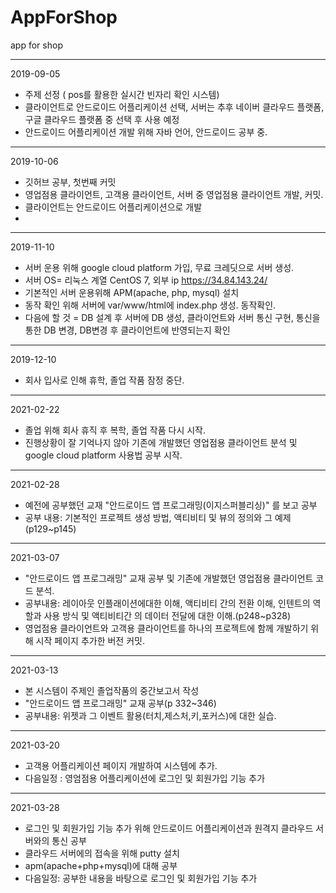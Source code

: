 # AppForShop
app for shop

-------------------------------------------------------------------------------------------------------------------
2019-09-05
  - 주제 선정 ( pos를 활용한 실시간 빈자리 확인 시스템)
  - 클라이언트로 안드로이드 어플리케이션 선택, 서버는 추후 네이버 클라우드 플랫폼, 구글 클라우드 플랫폼 중 선택 후 사용 예정
  - 안드로이드 어플리케이션 개발 위해 자바 언어, 안드로이드 공부 중.
-------------------------------------------------------------------------------------------------------------------
2019-10-06
  - 깃허브 공부, 첫번째 커밋
  - 영업점용 클라이언트, 고객용 클라이언트, 서버 중  영업점용 클라이언트 개발, 커밋.
  - 클라이언트는 안드로이드 어플리케이션으로 개발
  - 
-------------------------------------------------------------------------------------------------------------------
2019-11-10
  - 서버 운용 위해 google cloud platform 가입, 무료 크레딧으로 서버 생성.
  - 서버 OS= 리눅스 계열 CentOS 7, 외부 ip https://34.84.143.24/ 
  - 기본적인 서버 운용위해 APM(apache, php, mysql) 설치
  - 동작 확인 위해 서버에 var/www/html에 index.php 생성. 동작확인.
  - 다음에 할 것 = DB 설계 후 서버에 DB 생성, 클라이언트와 서버 통신 구현, 통신을 통한 DB 변경, DB변경 후 클라이언트에 반영되는지 확인

--------------------------------------------------------------------------------------------------------------------
2019-12-10
  - 회사 입사로 인해 휴학, 졸업 작품 잠정 중단.

--------------------------------------------------------------------------------------------------------------------
2021-02-22
  - 졸업 위해 회사 휴직 후 복학, 졸업 작품 다시 시작.
  - 진행상황이 잘 기억나지 않아 기존에 개발했던 영업점용 클라이언트 분석 및 google cloud platform 사용법 공부 시작.
--------------------------------------------------------------------------------------------------------------------
2021-02-28
  - 예전에 공부했던 교재 "안드로이드 앱 프로그래밍(이지스퍼블리싱)" 를 보고 공부
  - 공부 내용: 기본적인 프로젝트 생성 방법, 액티비티 및 뷰의 정의와 그 예제(p129~p145)
--------------------------------------------------------------------------------------------------------------------
2021-03-07
  - "안드로이드 앱 프로그래밍" 교재 공부 및 기존에 개발했던 영업점용 클라이언트 코드 분석.
  - 공부내용: 레이아웃 인플래이션에대한 이해, 액티비티 간의 전환 이해, 인텐트의 역할과 사용 방식 및 액티비티간 의 데이터 전달에 대한 이해.(p248~p328)
  - 영업점용 클라이언트와 고객용 클라이언트를 하나의 프로젝트에 함께 개발하기 위해 시작 페이지 추가한 버전 커밋.
--------------------------------------------------------------------------------------------------------------------
2021-03-13
  - 본 시스템이 주제인 졸업작품의 중간보고서 작성
  - "안드로이드 앱 프로그래밍" 교재 공부(p 332~346)
  - 공부내용: 위젯과 그 이벤트 활용(터치,제스처,키,포커스)에 대한 실습. 
---------------------------------------------------------------------------------------------------------------------
2021-03-20
  - 고객용 어플리케이션 페이지 개발하여 시스템에 추가.
  - 다음일정 : 영엄점용 어플리케이션에 로그인 및 회원가입 기능 추가
----------------------------------------------------------------------------------------------------------------------
2021-03-28
  - 로그인 및 회원가입 기능 추가 위해 안드로이드 어플리케이션과 원격지 클라우드 서버와의 통신 공부
  - 클라우드 서버에의 접속을 위해 putty 설치
  - apm(apache+php+mysql)에 대해 공부
  - 다음일정: 공부한 내용을 바탕으로 로그인 및 회원가입 기능 추가
